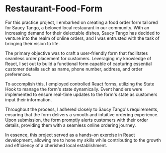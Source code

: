 # Restaurant-Food-Form


For this practice project, I embarked on creating a food order form tailored for Saucy Tango, a beloved local restaurant in our community. With an increasing demand for their delectable dishes, Saucy Tango has decided to venture into the realm of online orders, and I was entrusted with the task of bringing their vision to life.

The primary objective was to craft a user-friendly form that facilitates seamless order placement for customers. Leveraging my knowledge of React, I set out to build a functional form capable of capturing essential customer details such as name, phone number, address, and order preferences.

To accomplish this, I employed controlled React forms, utilizing the State Hook to manage the form's state dynamically. Event handlers were implemented to ensure real-time updates to the form's state as customers input their information.

Throughout the process, I adhered closely to Saucy Tango's requirements, ensuring that the form delivers a smooth and intuitive ordering experience. Upon submission, the form promptly alerts customers with their order details, providing them with a seamless online ordering journey.

In essence, this project served as a hands-on exercise in React development, allowing me to hone my skills while contributing to the growth and efficiency of a cherished local establishment.
